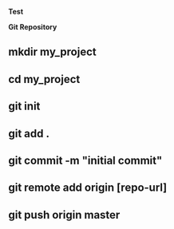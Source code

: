 **Test**

**Git Repository** 

<!--Create a new directory-->

## mkdir my_project

## cd my_project

## git init

## git add .

## git commit -m "initial commit"

## git remote add origin [repo-url]

## git push origin master